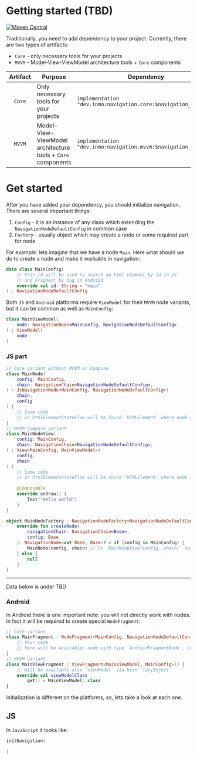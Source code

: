 # Getting started (TBD)

[![Maven Central](https://img.shields.io/maven-central/v/dev.inmo/navigation.core?label=navigation&style=flat-square)](https://github.com/InsanusMokrassar/navigation)

Traditionally, you need to add dependency to your project. Currently, there are two types of artifacts:

* `Core` - only necessary tools for your projects
* `MVVM` - Model-View-ViewModel architecture tools + `Core` components

| Artifact | Purpose                                                     | Dependency                                                      |
|:--------:|-------------------------------------------------------------|-----------------------------------------------------------------|
|  `Core`  | Only necessary tools for your projects                      | `implementation "dev.inmo:navigation.core:$navigation_version"` |
|  `MVVM`  | Model-View-ViewModel architecture tools + `Core` components | `implementation "dev.inmo:navigation.mvvm:$navigation_version"` |

# Get started

After you have added your dependency, you should initialize navigation. There are several important things:

1. `Config` - it is an instance of any class which extending the `NavigationNodeDefaultConfig` in common case
2. `Factory` - usually object which may create a node or some required part for node

For example: lets imagine that we have a node `Main`. Here what should we do to create a node and make it workable in
navigation:

```kotlin
data class MainConfig(
    // this id will be used to search an html element by id in JS
    // and Fragment by tag in Android
    override val id: String = "main"
) : NavigationNodeDefaultConfig
```

Both `JS` and `Android` platforms require `ViewModel` for their `MVVM` node variants, but it can be common as well as
`MainConfig`:

```kotlin
class MainViewModel(
    node: NavigationNode<MainConfig, NavigationNodeDefaultConfig>
) : ViewModel(
    node
)
```

### JS part

```kotlin
// Core variant without MVVM or Compose
class MainNode(
    config: MainConfig,
    chain: NavigationChain<NavigationNodeDefaultConfig>,
) : JsNavigationNode<MainConfig, NavigationNodeDefaultConfig>(
    chain,
    config
) {
    // Some code
    // In htmlElementStateFlow will be found `HTMLElement` where node should be binded
}
// MVVM Compose variant
class MainNodeView(
    config: MainConfig,
    chain: NavigationChain<NavigationNodeDefaultConfig>,
) : View<MainConfig, MainViewModel>(
    config,
    chain
) {
    // Some code
    // In htmlElementStateFlow will be found `HTMLElement` where node should be binded
    
    @Composable
    override onDraw() {
        Text("Hello world")
    }
}

object MainNodeFactory : NavigationNodeFactory<NavigationNodeDefaultConfig> {
    override fun createNode(
        navigationChain: NavigationChain<Base>,
        config: Base
    ): NavigationNode<out Base, Base>? = if (config is MainConfig) {
        MainNode(config, chain) // Or `MainNodeView(config, chain)` for MVVM
    } else {
        null
    }
}
```

---

Data below is under TBD

### Android

In Android there is one important note: you will not directly work with nodes. In fact it will be required to create
special `NodeFragment`:

```kotlin
// Core variant
class MainFragment : NodeFragment<MainConfig, NavigationNodeDefaultConfig>() {
    // Your code
    // Here will be available: node with type `AndroidFragmentNode`, config: `MainConfig`
}
// MVVM Variant
class MainViewFragment : ViewFragment<MainViewModel, MainConfig>() {
    // Will be available also `viewModel` via koin `lazyInject`
    override val viewModelClass
        get() = MainViewModel::class
}
```


Initialization is different on the platforms, so, lets take a look at each one.

## JS

In `JavaScript` it looks like:

```kotlin
initNavigation(
    
)
```
